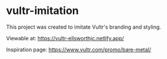 # vultr-imitation
This project was created to imitate Vultr's branding and styling.

Viewable at: https://vultr-ellsworthjc.netlify.app/

Inspiration page: https://www.vultr.com/promo/bare-metal/
